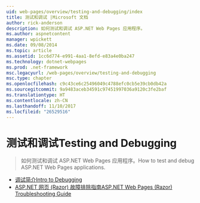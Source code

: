 ```yaml
---
uid: web-pages/overview/testing-and-debugging/index
title: 测试和调试 |Microsoft 文档
author: rick-anderson
description: 如何测试和调试 ASP.NET Web Pages 应用程序。
ms.author: aspnetcontent
manager: wpickett
ms.date: 09/08/2014
ms.topic: article
ms.assetid: 1cc6d774-e991-4aa1-8efd-e83a4e0ba247
ms.technology: dotnet-webpages
ms.prod: .net-framework
msc.legacyurl: /web-pages/overview/testing-and-debugging
msc.type: chapter
ms.openlocfilehash: c9c43ce6c25496049c4788efc0cb5e39cb0db42a
ms.sourcegitcommit: 9a9483aceb34591c97451997036a9120c3fe2baf
ms.translationtype: HT
ms.contentlocale: zh-CN
ms.lasthandoff: 11/10/2017
ms.locfileid: "26529516"
---
```

<a name="testing-and-debugging"></a><span data-ttu-id="592c9-103">测试和调试</span><span class="sxs-lookup"><span data-stu-id="592c9-103">Testing and Debugging</span></span>
====================
> <span data-ttu-id="592c9-104">如何测试和调试 ASP.NET Web Pages 应用程序。</span><span class="sxs-lookup"><span data-stu-id="592c9-104">How to test and debug ASP.NET Web Pages applications.</span></span>


- [<span data-ttu-id="592c9-105">调试简介</span><span class="sxs-lookup"><span data-stu-id="592c9-105">Intro to Debugging</span></span>](introduction-to-debugging.md)
- [<span data-ttu-id="592c9-106">ASP.NET 网页 (Razor) 故障排除指南</span><span class="sxs-lookup"><span data-stu-id="592c9-106">ASP.NET Web Pages (Razor) Troubleshooting Guide</span></span>](aspnet-web-pages-razor-troubleshooting-guide.md)
